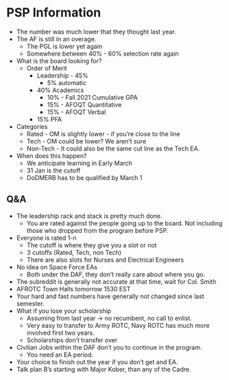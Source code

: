 # PSP Information

- The number was much lower that they thought last year. 
- The AF is still in an overage.
	- The PGL is lower yet again
	- Somewhere between 40% - 60% selection rate again
- What is the board looking for?
	- Order of Merit
		- Leadership - 45%
			- 5% automatic
		- 40% Academics
			- 10% - Fall 2021 Cumulative GPA
			- 15% - AFOQT Quantitative
			- 15% - AFOQT Verbal
		- 15% PFA
- Categories
	- Rated - OM is slightly lower - if you’re close to the line
	- Tech - OM could be lower? We aren’t sure
	- Non-Tech - It could also be the same cut line as the Tech EA. 
- When does this happen?
	- We anticipate learning in Early March
	- 31 Jan is the cutoff
	- DoDMERB has to be qualified by March 1

## Q&A
- The leadership rack and stack is pretty much done.
	- You are rated against the people going up to the board. Not including those who dropped from the program before PSP.
- Everyone is rated 1-n 
	- The cutoff is where they give you a slot or not
	- 3 cutoffs (Rated, Tech, non Tech)
	- There are also slots for Nurses and Electrical Engineers
- No idea on Space Force EAs
	- Both under the DAF, they don’t really care about where you go.
- The subreddit is generally not accurate at that time, wait for Col. Smith
- AFROTC Town Halls tomorrow 1530 EST
- Your hard and fast numbers have generally not changed since last semester. 
- What if you lose your scholarship
	- Assuming from last year → no recumbent, no call to enlist.
	- Very easy to transfer to Army ROTC, Navy ROTC has much more involved first two years.
	- Scholarships don’t transfer over
- Civilian Jobs within the DAF don’t you to continue in the program.
	- You need an EA period.
- Your choice to finish out the year if you don’t get and EA.
- Talk plan B’s starting with Major Kober, than any of the Cadre. 